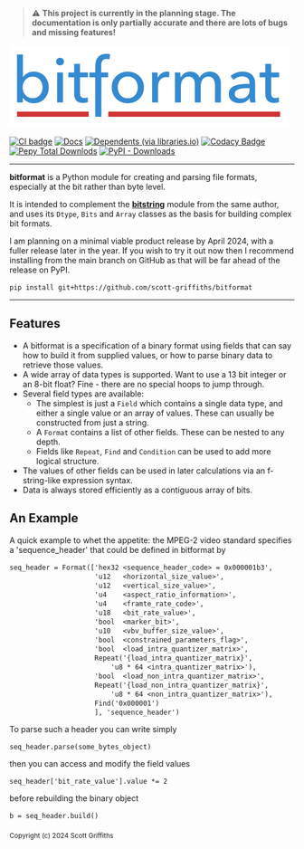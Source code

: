 > :warning: **This project is currently in the planning stage. The documentation is only partially accurate and there are lots of bugs and missing features!**

[![bitformat](https://raw.githubusercontent.com/scott-griffiths/bitformat/main/doc/bitformat_logo_small.png)](https://github.com/scott-griffiths/bitformat)

[![CI badge](https://github.com/scott-griffiths/bitformat/actions/workflows/.github/workflows/ci.yml/badge.svg)](https://github.com/scott-griffiths/bitformat/actions/workflows/ci.yml)
[![Docs](https://img.shields.io/readthedocs/bitformat?logo=readthedocs&logoColor=white)](https://bitformat.readthedocs.io/en/latest/)
[![Dependents (via libraries.io)](https://img.shields.io/librariesio/dependents/pypi/bitformat?logo=libraries.io&logoColor=white)](https://libraries.io/pypi/bitformat)
[![Codacy Badge](https://img.shields.io/codacy/grade/8869499b2eed44548fa1a5149dd451f4?logo=codacy)](https://app.codacy.com/gh/scott-griffiths/bitstring/dashboard?utm_source=gh&utm_medium=referral&utm_content=&utm_campaign=Badge_grade)
&nbsp; &nbsp;
[![Pepy Total Downlods](https://img.shields.io/pepy/dt/bitformat?logo=python&logoColor=white&labelColor=blue&color=blue)](https://www.pepy.tech/projects/bitformat)
[![PyPI - Downloads](https://img.shields.io/pypi/dm/bitformat?label=%40&labelColor=blue&color=blue)](https://pypistats.org/packages/bitformat)

---------

**bitformat** is a Python module for creating and parsing file formats, especially at the bit rather than byte level.

It is intended to complement the [**bitstring**](https://github.com/scott-griffiths/bitstring) module from the same author, and uses its `Dtype`, `Bits` and `Array` classes as the basis for building complex bit formats.

I am planning on a minimal viable product release by April 2024, with a fuller release later in the year.
If you wish to try it out now then I recommend installing from the main branch on GitHub as that will be far ahead of the release on PyPI.

    pip install git+https://github.com/scott-griffiths/bitformat

----

Features
--------
* A bitformat is a specification of a binary format using fields that can say how to build it from supplied values, or how to parse binary data to retrieve those values.
* A wide array of data types is supported.  Want to use a 13 bit integer or an 8-bit float? Fine - there are no special hoops to jump through.
* Several field types are available:
  * The simplest is just a `Field` which contains a single data type, and either a single value or an array of values. These can usually be constructed from just a string. 
  * A `Format` contains a list of other fields. These can be nested to any depth.
  * Fields like `Repeat`, `Find` and `Condition` can be used to add more logical structure.
* The values of other fields can be used in later calculations via an f-string-like expression syntax.
* Data is always stored efficiently as a contiguous array of bits.

An Example
----------

A quick example to whet the appetite: the MPEG-2 video standard specifies a 'sequence_header' that could be defined in bitformat by

    seq_header = Format(['hex32 <sequence_header_code> = 0x000001b3',
                         'u12   <horizontal_size_value>',
                         'u12   <vertical_size_value>',
                         'u4    <aspect_ratio_information>',
                         'u4    <framte_rate_code>',
                         'u18   <bit_rate_value>',
                         'bool  <marker_bit>',
                         'u10   <vbv_buffer_size_value>',
                         'bool  <constrained_parameters_flag>',
                         'bool  <load_intra_quantizer_matrix>',
                         Repeat('{load_intra_quantizer_matrix}',
                             'u8 * 64 <intra_quantizer_matrix>'),
                         'bool  <load_non_intra_quantizer_matrix>',
                         Repeat('{load_non_intra_quantizer_matrix}',
                             'u8 * 64 <non_intra_quantizer_matrix>'),
                         Find('0x000001')
                         ], 'sequence_header')

To parse such a header you can write simply

    seq_header.parse(some_bytes_object)

then you can access and modify the field values

    seq_header['bit_rate_value'].value *= 2

before rebuilding the binary object

    b = seq_header.build()


<sub>Copyright (c) 2024 Scott Griffiths</sub>

